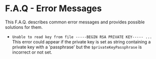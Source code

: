 F.A.Q - Error Messages
======================

This F.A.Q. describes common error messages and provides possible solutions for them.

* `Unable to read key from file -----BEGIN RSA PRIVATE KEY----- ...`
  This error could appear if the private key is set as string containing a private key with
  a 'passphrase' but the `$privateKeyPassphrase` is incorrect or not set.
